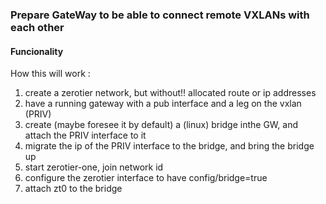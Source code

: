 ### Prepare GateWay to be able to connect remote VXLANs with each other

#### Funcionality 

How this will work :
  1. create a zerotier network, but without!! allocated route or ip addresses
  1. have a running gateway with a pub interface and a leg on the vxlan (PRIV)
  1. create (maybe foresee it by default) a (linux) bridge inthe GW, and attach the PRIV interface to it
  1. migrate the ip of the PRIV interface to the bridge, and bring the bridge up
  1. start zerotier-one, join network id
  1. configure the zerotier interface to have config/bridge=true
  1. attach zt0 to the bridge


